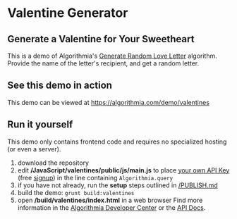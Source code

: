 # Valentine Generator

## Generate a Valentine for Your Sweetheart

This is a demo of Algorithmia's [Generate Random Love Letter](https://algorithmia.com/algorithms/ngram/GenerateRandomLoveLetter) algorithm. Provide the name of the letter's recipient, and get a random letter.

## See this demo in action

This demo can be viewed at https://algorithmia.com/demo/valentines

## Run it yourself

This demo only contains frontend code and requires no specialized hosting (or even a server).

1. download the repository
2. edit **/JavaScript/valentines/public/js/main.js** to place [your own API Key](https://algorithmia.com/user#credentials) (free [signup](https://algorithmia.com/?invite=ghsamples)) in the line containing `Algorithmia.query`
4. if you have not already, run the **setup** steps outlined in [/PUBLISH.md](../../PUBLISH.md)
5. build the demo: `grunt build:valentines`
6. open **/build/valentines/index.html** in a web browser
 Find more information in the [Algorithmia Developer Center](http://developers.algorithmia.com) or the [API Docs](http://docs.algorithmia.com/).